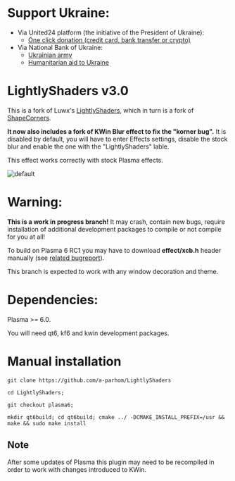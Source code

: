 # Support Ukraine:
  - Via United24 platform (the initiative of the President of Ukraine):
    - [One click donation (credit card, bank transfer or crypto)](https://u24.gov.ua/)
  - Via National Bank of Ukraine:
    - [Ukrainian army](https://bank.gov.ua/en/about/support-the-armed-forces)
    - [Humanitarian aid to Ukraine](https://bank.gov.ua/en/about/humanitarian-aid-to-ukraine)

# LightlyShaders v3.0
 This is a fork of Luwx's [LightlyShaders](https://github.com/Luwx/LightlyShaders), which in turn is a fork of [ShapeCorners](https://sourceforge.net/projects/shapecorners/).  

 **It now also includes a fork of KWin Blur effect to fix the "korner bug".** It is disabled by default, you will have to enter Effects settings, disable the stock blur and enable the one with the "LightlyShaders" lable.

 This effect works correctly with stock Plasma effects.

 ![default](https://github.com/a-parhom/LightlyShaders/blob/plasma6/screenshot.png)

# Warning:

**This is a work in progress branch!**
It may crash, contain new bugs, require installation of additional development packages to compile or not compile for you at all!

To build on Plasma 6 RC1 you may have to download **effect/xcb.h** header manually (see [related bugreport](https://bugs.kde.org/show_bug.cgi?id=479584)).

This branch is expected to work with any window decoration and theme.

# Dependencies:
 
Plasma >= 6.0.
 
You will need qt6, kf6 and kwin development packages.

# Manual installation
```
git clone https://github.com/a-parhom/LightlyShaders

cd LightlyShaders;

git checkout plasma6;

mkdir qt6build; cd qt6build; cmake ../ -DCMAKE_INSTALL_PREFIX=/usr && make && sudo make install
```

## Note
After some updates of Plasma this plugin may need to be recompiled in order to work with changes introduced to KWin.
 
